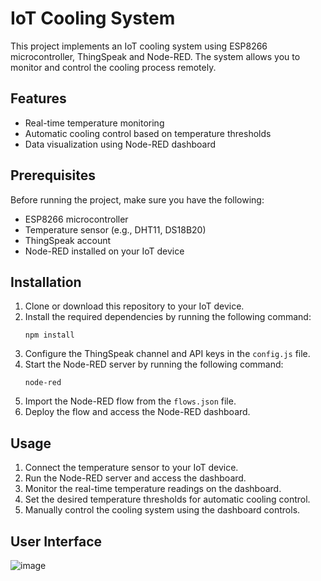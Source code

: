# IoT Cooling System

This project implements an IoT cooling system using ESP8266 microcontroller, ThingSpeak and Node-RED. The system allows you to monitor and control the cooling process remotely.

## Features

- Real-time temperature monitoring
- Automatic cooling control based on temperature thresholds
- Data visualization using Node-RED dashboard

## Prerequisites

Before running the project, make sure you have the following:

- ESP8266 microcontroller
- Temperature sensor (e.g., DHT11, DS18B20)
- ThingSpeak account
- Node-RED installed on your IoT device

## Installation

1. Clone or download this repository to your IoT device.
2. Install the required dependencies by running the following command:
   ```
   npm install
   ```
3. Configure the ThingSpeak channel and API keys in the `config.js` file.
4. Start the Node-RED server by running the following command:
   ```
   node-red
   ```
5. Import the Node-RED flow from the `flows.json` file.
6. Deploy the flow and access the Node-RED dashboard.

## Usage

1. Connect the temperature sensor to your IoT device.
2. Run the Node-RED server and access the dashboard.
3. Monitor the real-time temperature readings on the dashboard.
4. Set the desired temperature thresholds for automatic cooling control.
5. Manually control the cooling system using the dashboard controls.

## User Interface
![image](https://github.com/ahmedd-mahmoud/IoT-Cooling-System/assets/87312437/74973c94-ca63-4f6d-8b4e-0a0460a40f6b)

